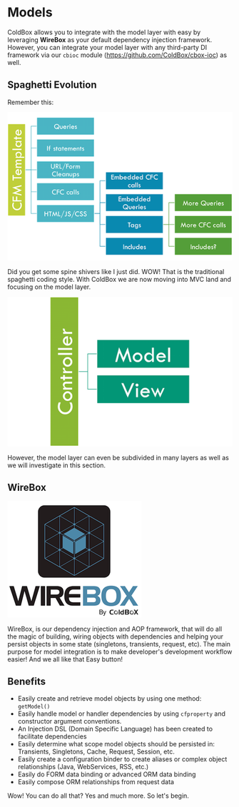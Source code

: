 # Models

ColdBox allows you to integrate with the model layer with easy by leveraging **WireBox** as your default dependency injection framework.  However, you can integrate your model layer with any third-party DI framework via our `cbioc` module (https://github.com/ColdBox/cbox-ioc) as well.

## Spaghetti Evolution

Remember this:

![](../images/spaghetti.png)

Did you get some spine shivers like I just did.  WOW! That is the traditional spaghetti coding style. With ColdBox we are now moving into MVC land and focusing on the model layer.

![](../images/MVC.png)

However, the model layer can even be subdivided in many layers as well as we will investigate in this section.


## WireBox

![](../images/WireBox.png)

WireBox, is our dependency injection and AOP framework, that will do all the magic of building, wiring objects with dependencies and helping your persist objects in some state (singletons, transients, request, etc). The main purpose for model integration is to make developer's development workflow easier! And we all like that Easy button! 

## Benefits 

* Easily create and retrieve model objects by using one method: `getModel()`
* Easily handle model or handler dependencies by using `cfproperty` and constructor argument conventions.
* An Injection DSL (Domain Specific Language) has been created to facilitate dependencies
* Easily determine what scope model objects should be persisted in: Transients, Singletons, Cache, Request, Session, etc.
* Easily create a configuration binder to create aliases or complex object relationships (Java, WebServices, RSS, etc.)
* Easily do FORM data binding or advanced ORM data binding
* Easily compose ORM relationships from request data

Wow! You can do all that? Yes and much more. So let's begin.
